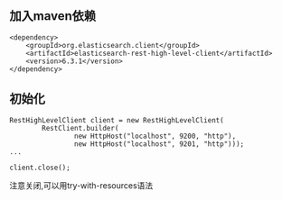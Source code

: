 ## 加入maven依赖

    <dependency>
        <groupId>org.elasticsearch.client</groupId>
        <artifactId>elasticsearch-rest-high-level-client</artifactId>
        <version>6.3.1</version>
    </dependency>

## 初始化

    RestHighLevelClient client = new RestHighLevelClient(
            RestClient.builder(
                    new HttpHost("localhost", 9200, "http"),
                    new HttpHost("localhost", 9201, "http")));
    ...

    client.close();

注意关闭,可以用try-with-resources语法